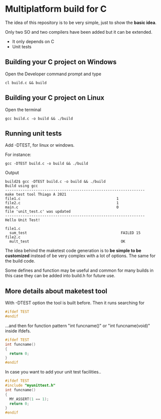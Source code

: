 # Multiplatform build for C

The idea of this repository is to be very simple, just to show the **basic idea**.

Only two SO and two compilers have been added but it can be extended.

- It only depends on C
- Unit tests

## Building your C project on Windows

Open the Developer command prompt and type
```
cl build.c && build
```
## Building your C project on Linux

Open the terminal
```
gcc build.c -o build && ./build
```

## Running unit tests
Add -DTEST, for linux or windows.

For instance:

```
gcc -DTEST build.c -o build && ./build
```

Output

```
build2$ gcc -DTEST build.c -o build && ./build
Build using gcc
----------------------------------------------------------------
make test tool Thiago A 2021
file1.c                                            1
file2.c                                            1
main.c                                             0
file 'unit_test.c' was updated
----------------------------------------------------------------
Hello Unit Test!

file1.c
  sum_test                                           FAILED 15
file2.c
  mult_test                                          OK
```

The idea behind the maketest code generation is to **be simple to be customized**
instead of be very complex with a lot of options. The same for the build code.

Some defines and function may be useful and common for many builds in this case
they can be added into build.h for future use.



## More details about maketest tool

With -DTEST option the tool is built before. Then it runs searching for 

```cpp
#ifdef TEST
#endif
```
 ...and then for function pattern "int funcname()" or "int funcname(void)" inside ifdefs.
 
```cpp
#ifdef TEST
int funcname()
{
  return 0;
}
#endif
```

In case you want to add your unit test facilities..

```cpp
#ifdef TEST
#include "myunittest.h"
int funcname()
{
  MY_ASSERT(1 == 1);
  return 0;
}
#endif
```


